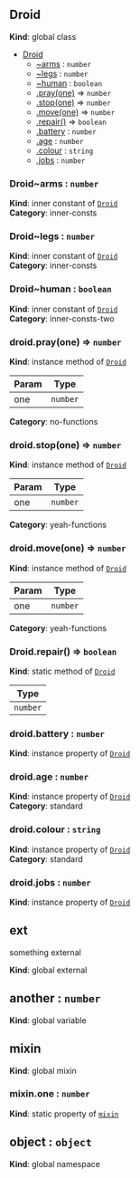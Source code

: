 <a name="Droid"></a>
## Droid
**Kind**: global class  

* [Droid](#Droid)
    * [~arms](#Droid..arms) : `number`
    * [~legs](#Droid..legs) : `number`
    * [~human](#Droid..human) : `boolean`
    * [.pray(one)](#Droid+pray) ⇒ `number`
    * [.stop(one)](#Droid+stop) ⇒ `number`
    * [.move(one)](#Droid+move) ⇒ `number`
    * [.repair()](#Droid.repair) ⇒ `boolean`
    * [.battery](#Droid+battery) : `number`
    * [.age](#Droid+age) : `number`
    * [.colour](#Droid+colour) : `string`
    * [.jobs](#Droid+jobs) : `number`


<a name="Droid..arms"></a>
### Droid~arms : `number`
**Kind**: inner constant of [`Droid`](#Droid)  
**Category**: inner-consts


<a name="Droid..legs"></a>
### Droid~legs : `number`
**Kind**: inner constant of [`Droid`](#Droid)  
**Category**: inner-consts


<a name="Droid..human"></a>
### Droid~human : `boolean`
**Kind**: inner constant of [`Droid`](#Droid)  
**Category**: inner-consts-two


<a name="Droid+pray"></a>
### droid.pray(one) ⇒ `number`
**Kind**: instance method of [`Droid`](#Droid)  

| Param | Type     |
| ----- | -------- |
| one   | `number` |


**Category**: no-functions


<a name="Droid+stop"></a>
### droid.stop(one) ⇒ `number`
**Kind**: instance method of [`Droid`](#Droid)  

| Param | Type     |
| ----- | -------- |
| one   | `number` |


**Category**: yeah-functions


<a name="Droid+move"></a>
### droid.move(one) ⇒ `number`
**Kind**: instance method of [`Droid`](#Droid)  

| Param | Type     |
| ----- | -------- |
| one   | `number` |


**Category**: yeah-functions


<a name="Droid.repair"></a>
### Droid.repair() ⇒ `boolean`
**Kind**: static method of [`Droid`](#Droid)  

| Type     |
| -------- |
| `number` |


<a name="Droid+battery"></a>
### droid.battery : `number`
**Kind**: instance property of [`Droid`](#Droid)


<a name="Droid+age"></a>
### droid.age : `number`
**Kind**: instance property of [`Droid`](#Droid)  
**Category**: standard


<a name="Droid+colour"></a>
### droid.colour : `string`
**Kind**: instance property of [`Droid`](#Droid)  
**Category**: standard


<a name="Droid+jobs"></a>
### droid.jobs : `number`
**Kind**: instance property of [`Droid`](#Droid)


<a name="external_ext"></a>
## ext
something external

**Kind**: global external


<a name="another"></a>
## another : `number`
**Kind**: global variable


<a name="mixin"></a>
## mixin
**Kind**: global mixin


<a name="mixin.one"></a>
### mixin.one : `number`
**Kind**: static property of [`mixin`](#mixin)


<a name="object"></a>
## object : `object`
**Kind**: global namespace



